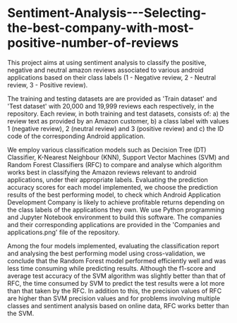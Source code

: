 # Sentiment-Analysis---Selecting-the-best-company-with-most-positive-number-of-reviews
This project aims at using sentiment analysis to classify the positive, negative and neutral amazon reviews associated to various android applications based on their class labels (1 - Negative review, 2 - Neutral review, 3 - Positive review).

The training and testing datasets are are provided as 'Train dataset' and 'Test dataset' with 20,000 and 19,999 reviews each respectively, in the repository. Each review, in both training and test datasets, consists of: a) the review text as provided by an Amazon customer, b) a class label with values 1 (negative review), 2 (neutral review) and 3 (positive review) and c) the ID code of the corresponding Android application.

We employ various classification models such as Decision Tree (DT) Classifier, K-Nearest Neighbour (KNN), Support Vector Machines (SVM) and Random Forest Classifiers (RFC) to compare and analyse which algorithm works best in classifying the Amazon reviews relevant to android applications, under their appropriate labels. Evaluating the prediction accuracy scores for each model implemented, we choose the prediction results of the best performing model, to check which Android Application Development Company is likely to achieve profitable returns depending on the class labels of the applications they own. We use Python programming and Jupyter Notebook environment to build this software. The companies and their corresponding applications are provided in the 'Companies and applications.png' file of the repository.


Among the four models implemented, evaluating the classification report and analysing the best performing model using cross-validation, we conclude that the Random Forest model performed efficiently well and was less time consuming while predicting results. Although the f1-score and average test accuracy of the SVM algorithm was slightly better than that of RFC, the time consumed by SVM to predict the test results were a lot more than that taken by the RFC. In addition to this, the precision values of RFC are higher than SVM precision values and for problems involving multiple classes and sentiment analysis based on online data, RFC works better than the SVM.
